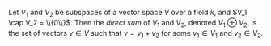 Let $V_1$ and $V_2$ be subspaces of a vector space $V$ over a field $k$, and $V_1 \cap V_2 = \\{0\\}$. Then the *direct sum* of $V_1$ and $V_2$, denoted $V_1 \oplus V_2$, is the set of vectors $v \in V$ such that $v = v_1 + v_2$ for some $v_1 \in V_1$ and $v_2 \in V_2$.
